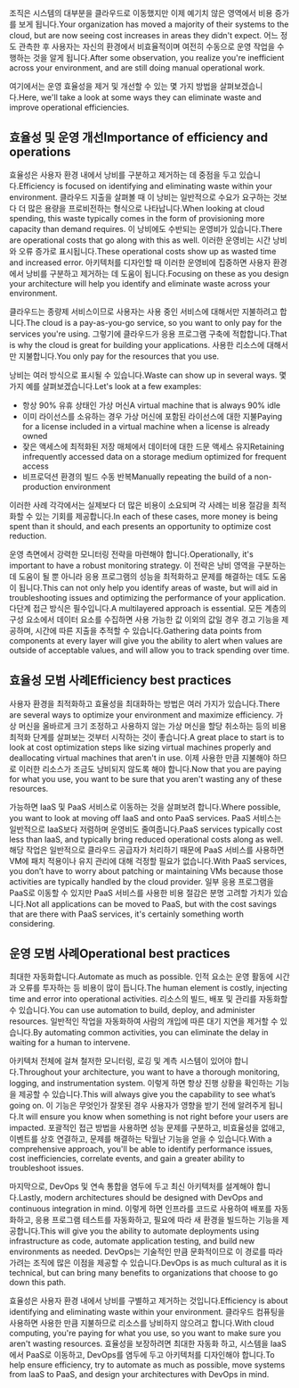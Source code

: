 <span data-ttu-id="ab3b8-101">조직은 시스템의 대부분을 클라우드로 이동했지만 이제 예기치 않은 영역에서 비용 증가를 보게 됩니다.</span><span class="sxs-lookup"><span data-stu-id="ab3b8-101">Your organization has moved a majority of their systems to the cloud, but are now seeing cost increases in areas they didn't expect.</span></span> <span data-ttu-id="ab3b8-102">어느 정도 관측한 후 사용자는 자신의 환경에서 비효율적이며 여전히 수동으로 운영 작업을 수행하는 것을 알게 됩니다.</span><span class="sxs-lookup"><span data-stu-id="ab3b8-102">After some observation, you realize you're inefficient across your environment, and are still doing manual operational work.</span></span> 

<span data-ttu-id="ab3b8-103">여기에서는 운영 효율성을 제거 및 개선할 수 있는 몇 가지 방법을 살펴보겠습니다.</span><span class="sxs-lookup"><span data-stu-id="ab3b8-103">Here, we'll take a look at some ways they can eliminate waste and improve operational efficiencies.</span></span>

## <a name="importance-of-efficiency-and-operations"></a><span data-ttu-id="ab3b8-104">효율성 및 운영 개선</span><span class="sxs-lookup"><span data-stu-id="ab3b8-104">Importance of efficiency and operations</span></span>

<span data-ttu-id="ab3b8-105">효율성은 사용자 환경 내에서 낭비를 구분하고 제거하는 데 중점을 두고 있습니다.</span><span class="sxs-lookup"><span data-stu-id="ab3b8-105">Efficiency is focused on identifying and eliminating waste within your environment.</span></span> <span data-ttu-id="ab3b8-106">클라우드 지출을 살펴볼 때 이 낭비는 일반적으로 수요가 요구하는 것보다 더 많은 용량을 프로비전하는 형식으로 나타납니다.</span><span class="sxs-lookup"><span data-stu-id="ab3b8-106">When looking at cloud spending, this waste typically comes in the form of provisioning more capacity than demand requires.</span></span> <span data-ttu-id="ab3b8-107">이 낭비에도 수반되는 운영비가 있습니다.</span><span class="sxs-lookup"><span data-stu-id="ab3b8-107">There are operational costs that go along with this as well.</span></span> <span data-ttu-id="ab3b8-108">이러한 운영비는 시간 낭비와 오류 증가로 표시됩니다.</span><span class="sxs-lookup"><span data-stu-id="ab3b8-108">These operational costs show up as wasted time and increased error.</span></span> <span data-ttu-id="ab3b8-109">아키텍처를 디자인할 때 이러한 운영비에 집중하면 사용자 환경에서 낭비를 구분하고 제거하는 데 도움이 됩니다.</span><span class="sxs-lookup"><span data-stu-id="ab3b8-109">Focusing on these as you design your architecture will help you identify and eliminate waste across your environment.</span></span>

<span data-ttu-id="ab3b8-110">클라우드는 종량제 서비스이므로 사용자는 사용 중인 서비스에 대해서만 지불하려고 합니다.</span><span class="sxs-lookup"><span data-stu-id="ab3b8-110">The cloud is a pay-as-you-go service, so you want to only pay for the services you're using.</span></span> <span data-ttu-id="ab3b8-111">그렇기에 클라우드가 응용 프로그램 구축에 적합합니다.</span><span class="sxs-lookup"><span data-stu-id="ab3b8-111">That is why the cloud is great for building your applications.</span></span> <span data-ttu-id="ab3b8-112">사용한 리소스에 대해서만 지불합니다.</span><span class="sxs-lookup"><span data-stu-id="ab3b8-112">You only pay for the resources that you use.</span></span>

<span data-ttu-id="ab3b8-113">낭비는 여러 방식으로 표시될 수 있습니다.</span><span class="sxs-lookup"><span data-stu-id="ab3b8-113">Waste can show up in several ways.</span></span> <span data-ttu-id="ab3b8-114">몇 가지 예를 살펴보겠습니다.</span><span class="sxs-lookup"><span data-stu-id="ab3b8-114">Let's look at a few examples:</span></span>

* <span data-ttu-id="ab3b8-115">항상 90% 유휴 상태인 가상 머신</span><span class="sxs-lookup"><span data-stu-id="ab3b8-115">A virtual machine that is always 90% idle</span></span>
* <span data-ttu-id="ab3b8-116">이미 라이선스를 소유하는 경우 가상 머신에 포함된 라이선스에 대한 지불</span><span class="sxs-lookup"><span data-stu-id="ab3b8-116">Paying for a license included in a virtual machine when a license is already owned</span></span>
* <span data-ttu-id="ab3b8-117">잦은 액세스에 최적화된 저장 매체에서 데이터에 대한 드문 액세스 유지</span><span class="sxs-lookup"><span data-stu-id="ab3b8-117">Retaining infrequently accessed data on a storage medium optimized for frequent access</span></span>
* <span data-ttu-id="ab3b8-118">비프로덕션 환경의 빌드 수동 반복</span><span class="sxs-lookup"><span data-stu-id="ab3b8-118">Manually repeating the build of a non-production environment</span></span>

<span data-ttu-id="ab3b8-119">이러한 사례 각각에서는 실제보다 더 많은 비용이 소요되며 각 사례는 비용 절감을 최적화할 수 있는 기회를 제공합니다.</span><span class="sxs-lookup"><span data-stu-id="ab3b8-119">In each of these cases, more money is being spent than it should, and each presents an opportunity to optimize cost reduction.</span></span>

<span data-ttu-id="ab3b8-120">운영 측면에서 강력한 모니터링 전략을 마련해야 합니다.</span><span class="sxs-lookup"><span data-stu-id="ab3b8-120">Operationally, it's important to have a robust monitoring strategy.</span></span> <span data-ttu-id="ab3b8-121">이 전략은 낭비 영역을 구분하는 데 도움이 될 뿐 아니라 응용 프로그램의 성능을 최적화하고 문제를 해결하는 데도 도움이 됩니다.</span><span class="sxs-lookup"><span data-stu-id="ab3b8-121">This can not only help you identify areas of waste, but will aid in troubleshooting issues and optimizing the performance of your application.</span></span> <span data-ttu-id="ab3b8-122">다단계 접근 방식은 필수입니다.</span><span class="sxs-lookup"><span data-stu-id="ab3b8-122">A multilayered approach is essential.</span></span> <span data-ttu-id="ab3b8-123">모든 계층의 구성 요소에서 데이터 요소를 수집하면 사용 가능한 값 이외의 값일 경우 경고 기능을 제공하며, 시간에 따른 지출을 추적할 수 있습니다.</span><span class="sxs-lookup"><span data-stu-id="ab3b8-123">Gathering data points from components at every layer will give you the ability to alert when values are outside of acceptable values, and will allow you to track spending over time.</span></span>

## <a name="efficiency-best-practices"></a><span data-ttu-id="ab3b8-124">효율성 모범 사례</span><span class="sxs-lookup"><span data-stu-id="ab3b8-124">Efficiency best practices</span></span>

<span data-ttu-id="ab3b8-125">사용자 환경을 최적화하고 효율성을 최대화하는 방법은 여러 가지가 있습니다.</span><span class="sxs-lookup"><span data-stu-id="ab3b8-125">There are several ways to optimize your environment and maximize efficiency.</span></span> <span data-ttu-id="ab3b8-126">가상 머신을 올바르게 크기 조정하고 사용하지 않는 가상 머신을 할당 취소하는 등의 비용 최적화 단계를 살펴보는 것부터 시작하는 것이 좋습니다.</span><span class="sxs-lookup"><span data-stu-id="ab3b8-126">A great place to start is to look at cost optimization steps like sizing virtual machines properly and deallocating virtual machines that aren't in use.</span></span> <span data-ttu-id="ab3b8-127">이제 사용한 만큼 지불해야 하므로 이러한 리소스가 조금도 낭비되지 않도록 해야 합니다.</span><span class="sxs-lookup"><span data-stu-id="ab3b8-127">Now that you are paying for what you use, you want to be sure that you aren't wasting any of these resources.</span></span>

<span data-ttu-id="ab3b8-128">가능하면 IaaS 및 PaaS 서비스로 이동하는 것을 살펴보려 합니다.</span><span class="sxs-lookup"><span data-stu-id="ab3b8-128">Where possible, you want to look at moving off IaaS and onto PaaS services.</span></span> <span data-ttu-id="ab3b8-129">PaaS 서비스는 일반적으로 IaaS보다 저렴하며 운영비도 줄여줍니다.</span><span class="sxs-lookup"><span data-stu-id="ab3b8-129">PaaS services typically cost less than IaaS, and typically bring reduced operational costs along as well.</span></span> <span data-ttu-id="ab3b8-130">해당 작업은 일반적으로 클라우드 공급자가 처리하기 때문에 PaaS 서비스를 사용하면 VM에 패치 적용이나 유지 관리에 대해 걱정할 필요가 없습니다.</span><span class="sxs-lookup"><span data-stu-id="ab3b8-130">With PaaS services, you don’t have to worry about patching or maintaining VMs because those activities are typically handled by the cloud provider.</span></span> <span data-ttu-id="ab3b8-131">일부 응용 프로그램을 PaaS로 이동할 수 있지만 PaaS 서비스를 사용한 비용 절감은 분명 고려할 가치가 있습니다.</span><span class="sxs-lookup"><span data-stu-id="ab3b8-131">Not all applications can be moved to PaaS, but with the cost savings that are there with PaaS services, it's certainly something worth considering.</span></span>

## <a name="operational-best-practices"></a><span data-ttu-id="ab3b8-132">운영 모범 사례</span><span class="sxs-lookup"><span data-stu-id="ab3b8-132">Operational best practices</span></span>

<span data-ttu-id="ab3b8-133">최대한 자동화합니다.</span><span class="sxs-lookup"><span data-stu-id="ab3b8-133">Automate as much as possible.</span></span> <span data-ttu-id="ab3b8-134">인적 요소는 운영 활동에 시간과 오류를 투자하는 등 비용이 많이 듭니다.</span><span class="sxs-lookup"><span data-stu-id="ab3b8-134">The human element is costly, injecting time and error into operational activities.</span></span> <span data-ttu-id="ab3b8-135">리소스의 빌드, 배포 및 관리를 자동화할 수 있습니다.</span><span class="sxs-lookup"><span data-stu-id="ab3b8-135">You can use automation to build, deploy, and administer resources.</span></span> <span data-ttu-id="ab3b8-136">일반적인 작업을 자동화하여 사람의 개입에 따른 대기 지연을 제거할 수 있습니다.</span><span class="sxs-lookup"><span data-stu-id="ab3b8-136">By automating common activities, you can eliminate the delay in waiting for a human to intervene.</span></span>

<span data-ttu-id="ab3b8-137">아키텍처 전체에 걸쳐 철저한 모니터링, 로깅 및 계측 시스템이 있어야 합니다.</span><span class="sxs-lookup"><span data-stu-id="ab3b8-137">Throughout your architecture, you want to have a thorough monitoring, logging, and instrumentation system.</span></span> <span data-ttu-id="ab3b8-138">이렇게 하면 항상 진행 상황을 확인하는 기능을 제공할 수 있습니다.</span><span class="sxs-lookup"><span data-stu-id="ab3b8-138">This will always give you the capability to see what’s going on.</span></span> <span data-ttu-id="ab3b8-139">이 기능은 무엇인가 잘못된 경우 사용자가 영향을 받기 전에 알려주게 됩니다.</span><span class="sxs-lookup"><span data-stu-id="ab3b8-139">It will ensure you know when something is not right before your users are impacted.</span></span> <span data-ttu-id="ab3b8-140">포괄적인 접근 방법을 사용하면 성능 문제를 구분하고, 비효율성을 없애고, 이벤트를 상호 연결하고, 문제를 해결하는 탁월난 기능을 얻을 수 있습니다.</span><span class="sxs-lookup"><span data-stu-id="ab3b8-140">With a comprehensive approach, you'll be able to identify performance issues, cost inefficiencies, correlate events, and gain a greater ability to troubleshoot issues.</span></span>

<span data-ttu-id="ab3b8-141">마지막으로, DevOps 및 연속 통합을 염두에 두고 최신 아키텍처를 설계해야 합니다.</span><span class="sxs-lookup"><span data-stu-id="ab3b8-141">Lastly, modern architectures should be designed with DevOps and continuous integration in mind.</span></span> <span data-ttu-id="ab3b8-142">이렇게 하면 인프라를 코드로 사용하여 배포를 자동화하고, 응용 프로그램 테스트를 자동화하고, 필요에 따라 새 환경을 빌드하는 기능을 제공합니다.</span><span class="sxs-lookup"><span data-stu-id="ab3b8-142">This will give you the ability to automate deployments using infrastructure as code, automate application testing, and build new environments as needed.</span></span> <span data-ttu-id="ab3b8-143">DevOps는 기술적인 만큼 문화적이므로 이 경로를 따라가려는 조직에 많은 이점을 제공할 수 있습니다.</span><span class="sxs-lookup"><span data-stu-id="ab3b8-143">DevOps is as much cultural as it is technical, but can bring many benefits to organizations that choose to go down this path.</span></span>

<span data-ttu-id="ab3b8-144">효율성은 사용자 환경 내에서 낭비를 구별하고 제거하는 것입니다.</span><span class="sxs-lookup"><span data-stu-id="ab3b8-144">Efficiency is about identifying and eliminating waste within your environment.</span></span> <span data-ttu-id="ab3b8-145">클라우드 컴퓨팅을 사용하면 사용한 만큼 지불하므로 리소스를 낭비하지 않으려고 합니다.</span><span class="sxs-lookup"><span data-stu-id="ab3b8-145">With cloud computing, you're paying for what you use, so you want to make sure you aren't wasting resources.</span></span> <span data-ttu-id="ab3b8-146">효율성을 보장하려면 최대한 자동화 하고, 시스템을 IaaS에서 PaaS로 이동하고, DevOps를 염두에 두고 아키텍처를 디자인해야 합니다.</span><span class="sxs-lookup"><span data-stu-id="ab3b8-146">To help ensure efficiency, try to automate as much as possible, move systems from IaaS to PaaS, and design your architectures with DevOps in mind.</span></span> 
